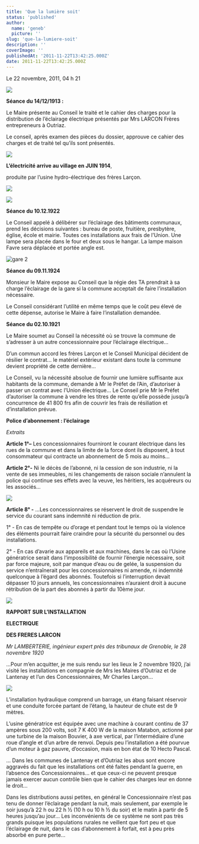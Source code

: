 ```yaml
---
title: 'Que la lumière soit'
status: 'published'
author:
  name: 'geneb'
  picture: ''
slug: 'que-la-lumiere-soit'
description: ''
coverImage: ''
publishedAt: '2011-11-22T13:42:25.000Z'
date: 2011-11-22T13:42:25.000Z
---
```


Le 22 novembre, 2011, 04 h 21 


![](/img/beguelins/Windows-Live-Writer/41ebb8075d6e_E3AF/clip_image002_2.jpg)

**Séance du 14/12/1913 :**

Le Maire présente au Conseil le traité et le cahier des charges pour la distribution de l’éclairage électrique présentés par Mrs LARCON Frères entrepreneurs à Outriaz.

Le conseil, après examen des pièces du dossier, approuve ce cahier des charges et de traité tel qu’ils sont présentés.

![](/img/beguelins/Windows-Live-Writer/41ebb8075d6e_E3AF/clip_image004_2.jpg)

**L’électricité arrive au village en JUIN 1914**,

produite par l’usine hydro-électrique des frères Larçon.


![](/img/beguelins/Windows-Live-Writer/41ebb8075d6e_E3AF/clip_image006_2.gif)

![](/img/beguelins/Windows-Live-Writer/41ebb8075d6e_E3AF/clip_image008_2.jpg)


**Séance du 10.12.1922**

Le Conseil appelé à délibérer sur l’éclairage des bâtiments communaux, prend les décisions suivantes : bureau de poste, fruitière, presbytère, église, école et mairie. Toutes ces installations aux frais de l’Union. Une lampe sera placée dans le four et deux sous le hangar. La lampe maison Favre sera déplacée et portée angle est.

![gare 2](/img/beguelins/Windows-Live-Writer/41ebb8075d6e_E3AF/gare_2_2.jpg)

**Séance du 09.11.1924**

Monsieur le Maire expose au Conseil que la régie des TA prendrait à sa charge l’éclairage de la gare si la commune acceptait de faire l’installation nécessaire.

Le Conseil considérant l’utilité en même temps que le coût peu élevé de cette dépense, autorise le Maire à faire l’installation demandée.

**Séance du 02.10.1921**

Le Maire soumet au Conseil la nécessité où se trouve la commune de s’adresser à un autre concessionnaire pour l’éclairage électrique…

D’un commun accord les frères Larçon et le Conseil Municipal décident de résilier le contrat… le matériel extérieur existant dans toute la commune devient propriété de cette dernière…

Le Conseil, vu la nécessité absolue de fournir une lumière suffisante aux habitants de la commune, demande à Mr le Préfet de l’Ain, d’autoriser à passer un contrat avec l’Union électrique… Le Conseil prie Mr le Préfet d’autoriser la commune à vendre les titres de rente qu’elle possède jusqu’à concurrence de 41 800 frs afin de couvrir les frais de résiliation et d’installation prévue.

**Police d’abonnement : l’éclairage**

*Extraits*

**Article 1°–** Les concessionnaires fourniront le courant électrique dans les rues de la commune et dans la limite de la force dont ils disposent, à tout consommateur qui contracte un abonnement de 5 mois au moins…

**Article 2°-** Ni le décès de l’abonné, ni la cession de son industrie, ni la vente de ses immeubles, ni les changements de raison sociale n’annulent la police qui continue ses effets avec la veuve, les héritiers, les acquéreurs ou les associés…

![](/img/beguelins/Windows-Live-Writer/41ebb8075d6e_E3AF/clip_image012_2.gif)

**Article 8° -** …Les concessionnaires se réservent le droit de suspendre le service du courant sans indemnité ni réduction de prix.

1° - En cas de tempête ou d’orage et pendant tout le temps où la violence des éléments pourrait faire craindre pour la sécurité du personnel ou des installations.

2° - En cas d’avarie aux appareils et aux machines, dans le cas où l’Usine génératrice serait dans l’impossibilité de fournir l’énergie nécessaire, soit par force majeure, soit par manque d’eau ou de gelée, la suspension du service n’entraînerait pour les concessionnaires ni amende, ni indemnité quelconque à l’égard des abonnés. Toutefois si l’interruption devait dépasser 10 jours annuels, les concessionnaires n’auraient droit à aucune rétribution de la part des abonnés à partir du 10ème jour.

![](/img/beguelins/Windows-Live-Writer/41ebb8075d6e_E3AF/clip_image014_2.jpg)

**RAPPORT SUR L’INSTALLATION**

**ELECTRIQUE**

**DES FRERES LARCON**

*Mr LAMBERTERIE, ingénieur expert près des tribunaux de Grenoble, le 28 novembre 1920*

…Pour m’en acquitter, je me suis rendu sur les lieux le 2 novembre 1920, j’ai visité les installations en compagnie de Mrs les Maires d’Outriaz et de Lantenay et l’un des Concessionnaires, Mr Charles Larçon…

![](/img/beguelins/Windows-Live-Writer/41ebb8075d6e_E3AF/clip_image016_2.jpg)

L’installation hydraulique comprend un barrage, un étang faisant réservoir et une conduite forcée partant de l’étang, la hauteur de chute est de 9 mètres.

L’usine génératrice est équipée avec une machine à courant continu de 37 ampères sous 200 volts, soit 7 K 400 W de la maison Matabon, actionné par une turbine de la maison Bouvier, à axe vertical, par l’intermédiaire d’une roue d’angle et d’un arbre de renvoi. Depuis peu l’installation a été pourvue d’un moteur à gaz pauvre, d’occasion, mais en bon état de 10 Hecto Pascal.

… Dans les communes de Lantenay et d’Outriaz les abus sont encore aggravés du fait que les installations ont été faites pendant la guerre, en l’absence des Concessionnaires… et que ceux-ci ne peuvent presque jamais exercer aucun contrôle bien que le cahier des charges leur en donne le droit…

Dans les distributions aussi petites, en général le Concessionnaire n’est pas tenu de donner l’éclairage pendant la nuit, mais seulement, par exemple le soir jusqu’à 22 h ou 22 h ½ (10 h ou 10 h ½ du soir) et le matin à partir de 5 heures jusqu’au jour… Les inconvénients de ce système ne sont pas très grands puisque les populations rurales ne veillent que fort peu et que l’éclairage de nuit, dans le cas d’abonnement à forfait, est à peu près absorbé en pure perte…
